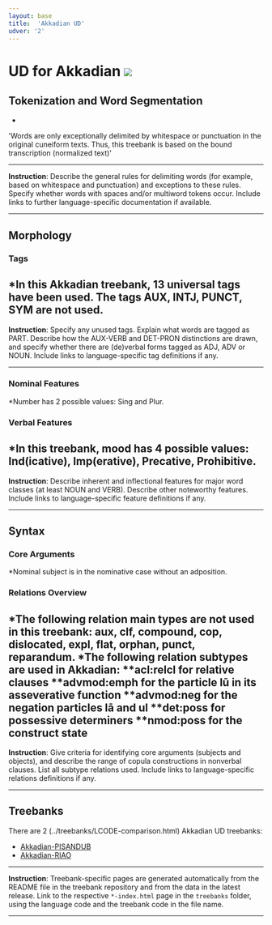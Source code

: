 ```yaml
---
layout: base
title:  'Akkadian UD'
udver: '2'
---
```


# UD for Akkadian <span class="flagspan"><img class="flag" src="../../flags/svg/IQ.svg" /></span>

## Tokenization and Word Segmentation

*
'Words are only exceptionally delimited by whitespace or punctuation in the original cuneiform texts. Thus, this treebank is based on the bound transcription (normalized text)'

---
**Instruction**: Describe the general rules for delimiting words (for example, based on whitespace and punctuation) and exceptions to these rules. Specify whether words with spaces and/or multiword tokens occur. Include links to further language-specific documentation if available.

---

## Morphology

### Tags

*In this Akkadian treebank, 13 universal tags have been used. The tags AUX, INTJ, PUNCT, SYM are not used.
---
**Instruction**: Specify any unused tags. Explain what words are tagged as PART. Describe how the AUX-VERB and DET-PRON distinctions are drawn, and specify whether there are (de)verbal forms tagged as ADJ, ADV or NOUN. Include links to language-specific tag definitions if any.

---

### Nominal Features

*Number has 2 possible values: Sing and Plur.

### Verbal Features

*In this treebank, mood has 4 possible values: Ind(icative), Imp(erative), Precative, Prohibitive.
---
**Instruction**: Describe inherent and inflectional features for major word classes (at least NOUN and VERB). Describe other noteworthy features. Include links to language-specific feature definitions if any.

---

## Syntax

### Core Arguments
*Nominal subject is in the nominative case without an adposition.

### Relations Overview
*The following relation main types are not used in this treebank: aux, clf, compound, cop, dislocated, expl, flat, orphan, punct, reparandum.
*The following relation subtypes are used in Akkadian:
**acl:relcl for relative clauses
**advmod:emph for the particle lū in its asseverative function
**advmod:neg for the negation particles lā and ul
**det:poss for possessive determiners
**nmod:poss for the construct state
---
**Instruction**: Give criteria for identifying core arguments (subjects and objects), and describe the range of copula constructions in nonverbal clauses. List all subtype relations used. Include links to language-specific relations definitions if any.

---

## Treebanks

There are 2 (../treebanks/LCODE-comparison.html) Akkadian UD treebanks:

  * [Akkadian-PISANDUB](../treebanks/LCODE_a/index.html)
  * [Akkadian-RIAO](../treebanks/LCODE_b/index.html)

---
**Instruction**: Treebank-specific pages are generated automatically from the README file in the treebank repository and
from the data in the latest release. Link to the respective `*-index.html` page in the `treebanks` folder, using the language code
and the treebank code in the file name.

---
